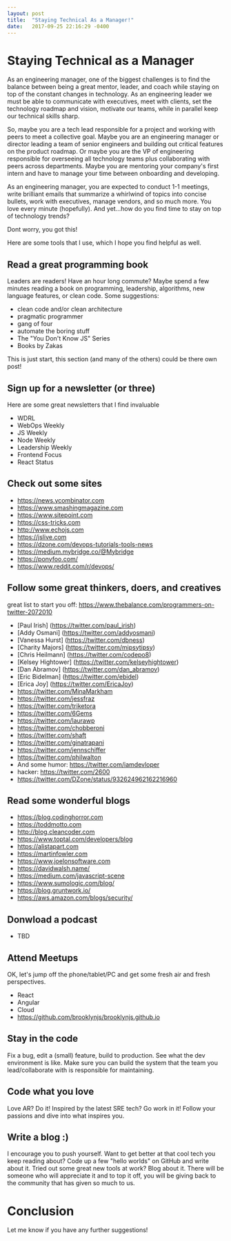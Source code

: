 ```yaml
---
layout: post
title:  "Staying Technical As a Manager!"
date:   2017-09-25 22:16:29 -0400
---
```


# Staying Technical as a Manager
As an engineering manager, one of the biggest challenges is to find the balance between being a great mentor, leader, and coach while staying on top of the constant changes in technology.  As an engineering leader we must be able to communicate with executives, meet with clients, set the technology roadmap and vision, motivate our teams, while in parallel keep our technical skills sharp.

So, maybe you are a tech lead responsible for a project and working with peers to meet a collective goal. Maybe you are an engineering manager or director leading a team of senior engineers and building out critical features on the product roadmap.  Or maybe you are the VP of engineering responsible for overseeing all technology teams plus collaborating with peers across departments. Maybe you are mentoring your company's first intern and have to manage your time between onboarding and developing. 

As an engineering manager, you are expected to conduct 1-1 meetings, write brilliant emails that summarize a whirlwind of topics into concise bullets, work with executives, manage vendors, and so much more. You love every minute (hopefully). And yet...how do you find time to stay on top of technology trends?

Dont worry, you got this!

Here are some tools that I use, which I hope you find helpful as well.

## Read a great programming book
Leaders are readers!  Have an hour long commute? Maybe spend a few minutes reading a book on programming, leadership, algorithms, new language features, or clean code.
Some suggestions:
- clean code and/or clean architecture
- pragmatic programmer
- gang of four
- automate the boring stuff
- The "You Don't Know JS" Series
- Books by Zakas

This is just start, this section (and many of the others) could be there own post! 

## Sign up for a newsletter (or three)
Here are some great newsletters that I find invaluable
- WDRL
- WebOps Weekly
- JS Weekly
- Node Weekly
- Leadership Weekly
- Frontend Focus
- React Status

## Check out some sites
- https://news.ycombinator.com
- https://www.smashingmagazine.com
- https://www.sitepoint.com
- https://css-tricks.com
- http://www.echojs.com
- https://jslive.com
- https://dzone.com/devops-tutorials-tools-news
- https://medium.mybridge.co/@Mybridge
- https://ponyfoo.com/
- https://www.reddit.com/r/devops/

## Follow some great thinkers, doers, and creatives
great list to start you off: https://www.thebalance.com/programmers-on-twitter-2072010
- [Paul Irish] (https://twitter.com/paul_irish)
- [Addy Osmani] (https://twitter.com/addyosmani)
- [Vanessa Hurst] (https://twitter.com/dbness)
- [Charity Majors] (https://twitter.com/mipsytipsy)
- [Chris Heilmann] (https://twitter.com/codepo8)
- [Kelsey Hightower] (https://twitter.com/kelseyhightower)
- [Dan Abramov] (https://twitter.com/dan_abramov)
- [Eric Bidelman] (https://twitter.com/ebidel)
- [Erica Joy] (https://twitter.com/EricaJoy)
- https://twitter.com/MinaMarkham
- https://twitter.com/jessfraz
- https://twitter.com/triketora
- https://twitter.com/6Gems
- https://twitter.com/laurawp
- https://twitter.com/chobberoni
- https://twitter.com/shaft
- https://twitter.com/ginatrapani
- https://twitter.com/jennschiffer
- https://twitter.com/philwalton
- And some humor: https://twitter.com/iamdevloper
- hacker: https://twitter.com/2600
- https://twitter.com/DZone/status/932624962162216960

## Read some wonderful blogs
- https://blog.codinghorror.com
- https://toddmotto.com
- http://blog.cleancoder.com
- https://www.toptal.com/developers/blog
- https://alistapart.com
- https://martinfowler.com
- https://www.joelonsoftware.com 
- https://davidwalsh.name/
- https://medium.com/javascript-scene
- https://www.sumologic.com/blog/
- https://blog.gruntwork.io/
- https://aws.amazon.com/blogs/security/

## Donwload a podcast 
- TBD

## Attend Meetups
OK, let's jump off the phone/tablet/PC and get some fresh air and fresh perspectives.
- React
- Angular
- Cloud
- https://github.com/brooklynjs/brooklynjs.github.io

## Stay in the code
Fix a bug, edit a (small) feature, build to production. See what the dev environment is like. Make sure you can build the system that the team you lead/collaborate with is responsible for maintaining.

## Code what you love
Love AR? Do it!  Inspired by the latest SRE tech? Go work in it! Follow your passions and dive into what inspires you.

## Write a blog :)
I encourage you to push yourself. Want to get better at that cool tech you keep reading about? Code up a few "hello worlds" on GitHub and write about it.  Tried out some great new tools at work?  Blog about it. There will be someone who will appreciate it and to top it off, you will be giving back to the community that has given so much to us.

# Conclusion
Let me know if you have any further suggestions!
